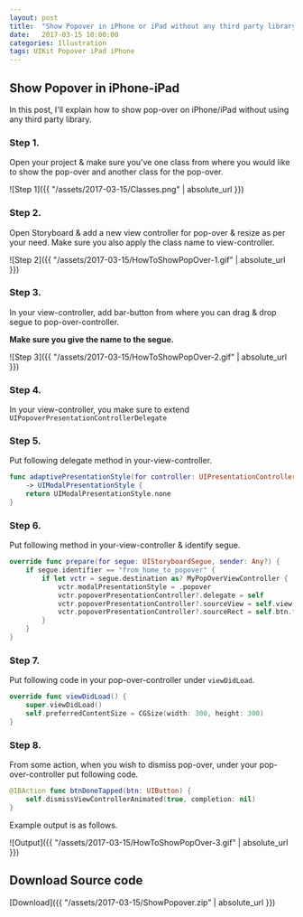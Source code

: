 ```yaml
---
layout: post
title:  "Show Popover in iPhone or iPad without any third party library"
date:   2017-03-15 10:00:00
categories: Illustration
tags: UIKit Popover iPad iPhone
---
```


## Show Popover in iPhone-iPad

In this post, I'll explain how to show pop-over on iPhone/iPad without using any third party library.

### Step 1.

Open your project & make sure you've one class from where you would like to show the pop-over and another class for the pop-over.

![Step 1]({{ "/assets/2017-03-15/Classes.png" | absolute_url }})

### Step 2.

Open Storyboard & add a new view controller for pop-over & resize as per your need. Make sure you also apply the class name to view-controller.

![Step 2]({{ "/assets/2017-03-15/HowToShowPopOver-1.gif" | absolute_url }})

### Step 3.

In your view-controller, add bar-button from where you can drag & drop segue to pop-over-controller.

**Make sure you give the name to the segue.**

![Step 3]({{ "/assets/2017-03-15/HowToShowPopOver-2.gif" | absolute_url }})

### Step 4.

In your view-controller, you make sure to extend `UIPopoverPresentationControllerDelegate`

### Step 5.

Put following delegate method in your-view-controller.


```swift
func adaptivePresentationStyle(for controller: UIPresentationController) 
    -> UIModalPresentationStyle {
    return UIModalPresentationStyle.none
}
```

### Step 6.

Put following method in your-view-controller & identify segue.

```swift
override func prepare(for segue: UIStoryboardSegue, sender: Any?) {
    if segue.identifier == "from_home_to_popover" {
        if let vctr = segue.destination as? MyPopOverViewController {
            vctr.modalPresentationStyle = .popover
            vctr.popoverPresentationController?.delegate = self
            vctr.popoverPresentationController?.sourceView = self.view
            vctr.popoverPresentationController?.sourceRect = self.btn.frame
        }
    }
}
```

### Step 7.

Put following code in your pop-over-controller under `viewDidLoad`.

```swift
override func viewDidLoad() {
    super.viewDidLoad()
    self.preferredContentSize = CGSize(width: 300, height: 300)
}
```

### Step 8.

From some action, when you wish to dismiss pop-over, under your pop-over-controller put following code.

```swift
@IBAction func btnDoneTapped(btn: UIButton) {
    self.dismissViewControllerAnimated(true, completion: nil)
}
```

Example output is as follows.

![Output]({{ "/assets/2017-03-15/HowToShowPopOver-3.gif" | absolute_url }})


## Download Source code

[Download]({{ "/assets/2017-03-15/ShowPopover.zip" | absolute_url }})
